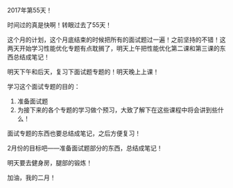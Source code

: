 2017年第55天！

时间过的真是快啊！转眼过去了55天！

这个月的计划，这个月底结束的时候把所有的面试题过一遍！之前坚持的不错！这两天开始学习性能优化专题有点耽搁了，明天上午把性能优化第二课和第三课的东西总结成笔记！

明天下午和后天，复习下面试题专题的！明天晚上上课！

学习这个面试专题的目的：

1. 准备面试题
2. 为接下来的各个专题的学习做个预习，大致了解下在这些课程中将会讲到些什么！

面试专题的东西也要总结成笔记，之后方便复习！

2月份的目标吧——准备面试题部分的东西，总结成笔记！

明天要去健身房，腿部的锻炼！

加油，我的二月！




